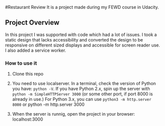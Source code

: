 #Restaurant Review 
It is a project made during my FEWD course in Udacity.


## Project Overview
In this project I was supported with code which had a lot of issues. I took a static design that lacks accessibility and converted the design to be responsive on different sized displays and accessible for screen reader use. I also added a service worker.

### How to use it

1. Clone this repo

2. You need to use localserver. In a terminal, check the version of Python you have: `python -V`. If you have Python 2.x, spin up the server with `python -m SimpleHTTPServer 3000` (or some other port, if port 8000 is already in use.) For Python 3.x, you can use `python3 -m http.server 8000` or python -m http.server 3000

3. When the server is runnig, open the project in your browser: localhost:3000